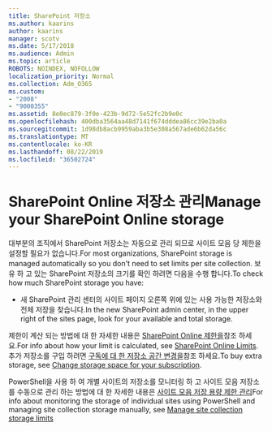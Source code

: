 ```yaml
---
title: SharePoint 저장소
ms.author: kaarins
author: kaarins
manager: scotv
ms.date: 5/17/2018
ms.audience: Admin
ms.topic: article
ROBOTS: NOINDEX, NOFOLLOW
localization_priority: Normal
ms.collection: Adm_O365
ms.custom:
- "2008"
- "9000355"
ms.assetid: 8e0ec879-3f0e-423b-9d72-5e52fc2b9e0c
ms.openlocfilehash: 400dba3564aa48d7141f674dddea86cc39e2ba0a
ms.sourcegitcommit: 1d98db8acb9959aba3b5e308a567ade6b62da56c
ms.translationtype: MT
ms.contentlocale: ko-KR
ms.lasthandoff: 08/22/2019
ms.locfileid: "36502724"
---
```

# <a name="manage-your-sharepoint-online-storage"></a><span data-ttu-id="e48bf-102">SharePoint Online 저장소 관리</span><span class="sxs-lookup"><span data-stu-id="e48bf-102">Manage your SharePoint Online storage</span></span>

<span data-ttu-id="e48bf-103">대부분의 조직에서 SharePoint 저장소는 자동으로 관리 되므로 사이트 모음 당 제한을 설정할 필요가 없습니다.</span><span class="sxs-lookup"><span data-stu-id="e48bf-103">For most organizations, SharePoint storage is managed automatically so you don't need to set limits per site collection.</span></span> <span data-ttu-id="e48bf-104">보유 하 고 있는 SharePoint 저장소의 크기를 확인 하려면 다음을 수행 합니다.</span><span class="sxs-lookup"><span data-stu-id="e48bf-104">To check how much SharePoint storage you have:</span></span>
  
- <span data-ttu-id="e48bf-105">새 SharePoint 관리 센터의 사이트 페이지 오른쪽 위에 있는 사용 가능한 저장소와 전체 저장을 찾습니다.</span><span class="sxs-lookup"><span data-stu-id="e48bf-105">In the new SharePoint admin center, in the upper right of the sites page, look for your available and total storage.</span></span>

<span data-ttu-id="e48bf-106">제한이 계산 되는 방법에 대 한 자세한 내용은 [SharePoint Online 제한을](https://go.microsoft.com/fwlink/p/?LinkID=856113)참조 하세요.</span><span class="sxs-lookup"><span data-stu-id="e48bf-106">For info about how your limit is calculated, see [SharePoint Online Limits](https://go.microsoft.com/fwlink/p/?LinkID=856113).</span></span> <span data-ttu-id="e48bf-107">추가 저장소를 구입 하려면 [구독에 대 한 저장소 공간 변경을](https://go.microsoft.com/fwlink/?linkid=866428)참조 하세요.</span><span class="sxs-lookup"><span data-stu-id="e48bf-107">To buy extra storage, see [Change storage space for your subscription](https://go.microsoft.com/fwlink/?linkid=866428).</span></span>
  
<span data-ttu-id="e48bf-108">PowerShell을 사용 하 여 개별 사이트의 저장소를 모니터링 하 고 사이트 모음 저장소를 수동으로 관리 하는 방법에 대 한 자세한 내용은 [사이트 모음 저장 용량 제한 관리](https://go.microsoft.com/fwlink/?linkid=867833)</span><span class="sxs-lookup"><span data-stu-id="e48bf-108">For info about monitoring the storage of individual sites using PowerShell and managing site collection storage manually, see [Manage site collection storage limits](https://go.microsoft.com/fwlink/?linkid=867833)</span></span>
  